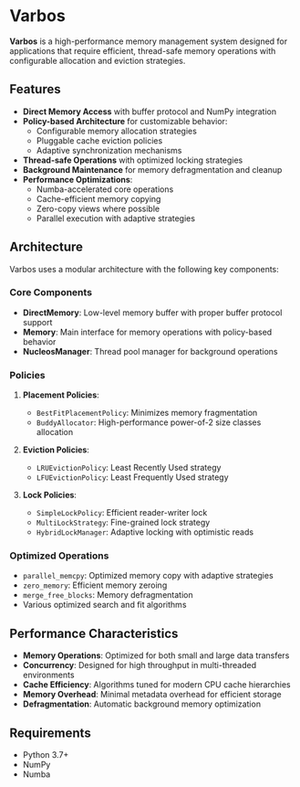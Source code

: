 # Varbos

**Varbos** is a high-performance memory management system designed for applications that require efficient, thread-safe memory operations with configurable allocation and eviction strategies.

## Features

- **Direct Memory Access** with buffer protocol and NumPy integration
- **Policy-based Architecture** for customizable behavior:
  - Configurable memory allocation strategies
  - Pluggable cache eviction policies
  - Adaptive synchronization mechanisms
- **Thread-safe Operations** with optimized locking strategies
- **Background Maintenance** for memory defragmentation and cleanup
- **Performance Optimizations**:
  - Numba-accelerated core operations
  - Cache-efficient memory copying
  - Zero-copy views where possible
  - Parallel execution with adaptive strategies


## Architecture

Varbos uses a modular architecture with the following key components:

### Core Components

- **DirectMemory**: Low-level memory buffer with proper buffer protocol support
- **Memory**: Main interface for memory operations with policy-based behavior
- **NucleosManager**: Thread pool manager for background operations

### Policies

1. **Placement Policies**:
   - `BestFitPlacementPolicy`: Minimizes memory fragmentation
   - `BuddyAllocator`: High-performance power-of-2 size classes allocation

2. **Eviction Policies**:
   - `LRUEvictionPolicy`: Least Recently Used strategy
   - `LFUEvictionPolicy`: Least Frequently Used strategy

3. **Lock Policies**:
   - `SimpleLockPolicy`: Efficient reader-writer lock
   - `MultiLockStrategy`: Fine-grained lock strategy
   - `HybridLockManager`: Adaptive locking with optimistic reads

### Optimized Operations

- `parallel_memcpy`: Optimized memory copy with adaptive strategies
- `zero_memory`: Efficient memory zeroing
- `merge_free_blocks`: Memory defragmentation
- Various optimized search and fit algorithms

## Performance Characteristics

- **Memory Operations**: Optimized for both small and large data transfers
- **Concurrency**: Designed for high throughput in multi-threaded environments
- **Cache Efficiency**: Algorithms tuned for modern CPU cache hierarchies
- **Memory Overhead**: Minimal metadata overhead for efficient storage
- **Defragmentation**: Automatic background memory optimization

## Requirements

- Python 3.7+
- NumPy
- Numba